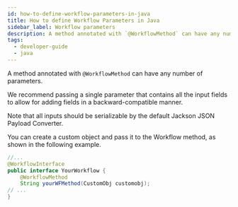 ```yaml
---
id: how-to-define-workflow-parameters-in-java
title: How to define Workflow Parameters in Java
sidebar_label: Workflow parameters
description: A method annotated with `@WorkflowMethod` can have any number of parameters.
tags:
  - developer-guide
  - java
---
```


A method annotated with `@WorkflowMethod` can have any number of parameters.

We recommend passing a single parameter that contains all the input fields to allow for adding fields in a backward-compatible manner.

Note that all inputs should be serializable by the default Jackson JSON Payload Converter.

You can create a custom object and pass it to the Workflow method, as shown in the following example.

```java
//...
@WorkflowInterface
public interface YourWorkflow {
    @WorkflowMethod
    String yourWFMethod(CustomObj customobj);
// ...
}
```
